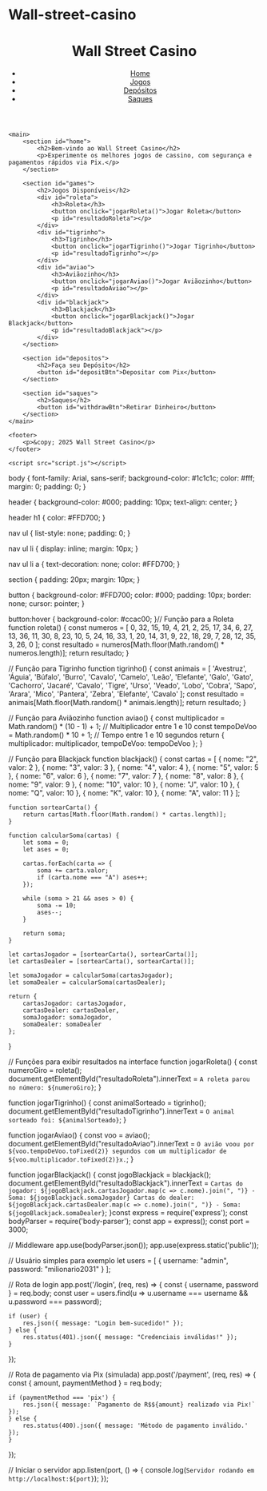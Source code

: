 # Wall-street-casino
<!DOCTYPE html>
<html lang="pt-BR">
<head>
    <meta charset="UTF-8">
    <meta name="viewport" content="width=device-width, initial-scale=1.0">
    <title>Wall Street Casino</title>
    <link rel="stylesheet" href="styles.css">
</head>
<body class="dark-theme">
    <header>
        <h1>Wall Street Casino</h1>
        <nav>
            <ul>
                <li><a href="#home">Home</a></li>
                <li><a href="#games">Jogos</a></li>
                <li><a href="#depositos">Depósitos</a></li>
                <li><a href="#saques">Saques</a></li>
            </ul>
        </nav>
    </header>

    <main>
        <section id="home">
            <h2>Bem-vindo ao Wall Street Casino</h2>
            <p>Experimente os melhores jogos de cassino, com segurança e pagamentos rápidos via Pix.</p>
        </section>

        <section id="games">
            <h2>Jogos Disponíveis</h2>
            <div id="roleta">
                <h3>Roleta</h3>
                <button onclick="jogarRoleta()">Jogar Roleta</button>
                <p id="resultadoRoleta"></p>
            </div>
            <div id="tigrinho">
                <h3>Tigrinho</h3>
                <button onclick="jogarTigrinho()">Jogar Tigrinho</button>
                <p id="resultadoTigrinho"></p>
            </div>
            <div id="aviao">
                <h3>Aviãozinho</h3>
                <button onclick="jogarAviao()">Jogar Aviãozinho</button>
                <p id="resultadoAviao"></p>
            </div>
            <div id="blackjack">
                <h3>Blackjack</h3>
                <button onclick="jogarBlackjack()">Jogar Blackjack</button>
                <p id="resultadoBlackjack"></p>
            </div>
        </section>

        <section id="depositos">
            <h2>Faça seu Depósito</h2>
            <button id="depositBtn">Depositar com Pix</button>
        </section>

        <section id="saques">
            <h2>Saques</h2>
            <button id="withdrawBtn">Retirar Dinheiro</button>
        </section>
    </main>

    <footer>
        <p>&copy; 2025 Wall Street Casino</p>
    </footer>

    <script src="script.js"></script>
</body>
</html>body {
    font-family: Arial, sans-serif;
    background-color: #1c1c1c;
    color: #fff;
    margin: 0;
    padding: 0;
}

header {
    background-color: #000;
    padding: 10px;
    text-align: center;
}

header h1 {
    color: #FFD700;
}

nav ul {
    list-style: none;
    padding: 0;
}

nav ul li {
    display: inline;
    margin: 10px;
}

nav ul li a {
    text-decoration: none;
    color: #FFD700;
}

section {
    padding: 20px;
    margin: 10px;
}

button {
    background-color: #FFD700;
    color: #000;
    padding: 10px;
    border: none;
    cursor: pointer;
}

button:hover {
    background-color: #ccac00;
}// Função para a Roleta
function roleta() {
    const numeros = [
        0, 32, 15, 19, 4, 21, 2, 25, 17, 34, 6, 27, 13, 36, 11, 30, 8, 23, 10, 5, 24, 16, 33, 1,
        20, 14, 31, 9, 22, 18, 29, 7, 28, 12, 35, 3, 26, 0
    ];
    const resultado = numeros[Math.floor(Math.random() * numeros.length)];
    return resultado;
}

// Função para Tigrinho
function tigrinho() {
    const animais = [
        'Avestruz', 'Águia', 'Búfalo', 'Burro', 'Cavalo', 'Camelo', 'Leão', 'Elefante', 'Galo', 'Gato', 
        'Cachorro', 'Jacaré', 'Cavalo', 'Tigre', 'Urso', 'Veado', 'Lobo', 'Cobra', 'Sapo', 'Arara', 'Mico', 
        'Pantera', 'Zebra', 'Elefante', 'Cavalo'
    ];
    const resultado = animais[Math.floor(Math.random() * animais.length)];
    return resultado;
}

// Função para Aviãozinho
function aviao() {
    const multiplicador = Math.random() * (10 - 1) + 1;  // Multiplicador entre 1 e 10
    const tempoDeVoo = Math.random() * 10 + 1;  // Tempo entre 1 e 10 segundos
    return {
        multiplicador: multiplicador,
        tempoDeVoo: tempoDeVoo
    };
}

// Função para Blackjack
function blackjack() {
    const cartas = [
        { nome: "2", valor: 2 }, { nome: "3", valor: 3 }, { nome: "4", valor: 4 }, { nome: "5", valor: 5 },
        { nome: "6", valor: 6 }, { nome: "7", valor: 7 }, { nome: "8", valor: 8 }, { nome: "9", valor: 9 },
        { nome: "10", valor: 10 }, { nome: "J", valor: 10 }, { nome: "Q", valor: 10 }, { nome: "K", valor: 10 },
        { nome: "A", valor: 11 }
    ];

    function sortearCarta() {
        return cartas[Math.floor(Math.random() * cartas.length)];
    }

    function calcularSoma(cartas) {
        let soma = 0;
        let ases = 0;

        cartas.forEach(carta => {
            soma += carta.valor;
            if (carta.nome === "A") ases++;
        });

        while (soma > 21 && ases > 0) {
            soma -= 10;
            ases--;
        }

        return soma;
    }

    let cartasJogador = [sortearCarta(), sortearCarta()];
    let cartasDealer = [sortearCarta(), sortearCarta()];

    let somaJogador = calcularSoma(cartasJogador);
    let somaDealer = calcularSoma(cartasDealer);

    return {
        cartasJogador: cartasJogador,
        cartasDealer: cartasDealer,
        somaJogador: somaJogador,
        somaDealer: somaDealer
    };
}

// Funções para exibir resultados na interface
function jogarRoleta() {
    const numeroGiro = roleta();
    document.getElementById("resultadoRoleta").innerText = `A roleta parou no número: ${numeroGiro}`;
}

function jogarTigrinho() {
    const animalSorteado = tigrinho();
    document.getElementById("resultadoTigrinho").innerText = `O animal sorteado foi: ${animalSorteado}`;
}

function jogarAviao() {
    const voo = aviao();
    document.getElementById("resultadoAviao").innerText = `O avião voou por ${voo.tempoDeVoo.toFixed(2)} segundos com um multiplicador de ${voo.multiplicador.toFixed(2)}x.`;
}

function jogarBlackjack() {
    const jogoBlackjack = blackjack();
    document.getElementById("resultadoBlackjack").innerText = `
        Cartas do jogador: ${jogoBlackjack.cartasJogador.map(c => c.nome).join(", ")} - Soma: ${jogoBlackjack.somaJogador}
        Cartas do dealer: ${jogoBlackjack.cartasDealer.map(c => c.nome).join(", ")} - Soma: ${jogoBlackjack.somaDealer}
    `;
}const express = require('express');
const bodyParser = require('body-parser');
const app = express();
const port = 3000;

// Middleware
app.use(bodyParser.json());
app.use(express.static('public'));

// Usuário simples para exemplo
let users = [
    { username: "admin", password: "milionario2031" }
];

// Rota de login
app.post('/login', (req, res) => {
    const { username, password } = req.body;
    const user = users.find(u => u.username === username && u.password === password);

    if (user) {
        res.json({ message: "Login bem-sucedido!" });
    } else {
        res.status(401).json({ message: "Credenciais inválidas!" });
    }
});

// Rota de pagamento via Pix (simulada)
app.post('/payment', (req, res) => {
    const { amount, paymentMethod } = req.body;

    if (paymentMethod === 'pix') {
        res.json({ message: `Pagamento de R$${amount} realizado via Pix!` });
    } else {
        res.status(400).json({ message: 'Método de pagamento inválido.' });
    }
});

// Iniciar o servidor
app.listen(port, () => {
    console.log(`Servidor rodando em http://localhost:${port}`);
});
